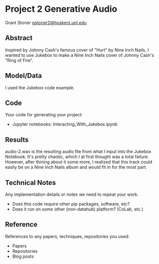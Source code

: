 # Project 2 Generative Audio

Grant Stoner gstoner2@huskers.unl.edu

## Abstract

Inspired by Johnny Cash's famous cover of "Hurt" by Nine Inch Nails, I wanted to use Jukebox to make a Nine Inch Nails cover of Johnny Cash's "Ring of Fire". 

## Model/Data

I used the Jukebox code example.

## Code

Your code for generating your project:
- Jupyter notebooks: Interacting_With_Jukebox.ipynb

## Results

audio-2.wav is the resulting audio file from what I input into the Jukebox Notebook. It's pretty chaotic, which I at first thought was a total failure. However, after thining about it some more, I realized that this track could easily be on a Nine Inch Nails album and would fit in for the most part.

## Technical Notes

Any implementation details or notes we need to repeat your work. 
- Does this code require other pip packages, software, etc?
- Does it run on some other (non-datahub) platform? (CoLab, etc.)

## Reference

References to any papers, techniques, repositories you used:
- Papers
- Repositories
- Blog posts
